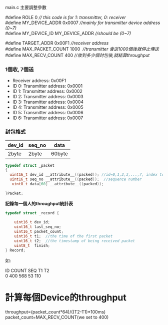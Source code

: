 
main.c 主要調整參數

\#define ROLE 0    _// this code is for  1: transmitter,  0: receiver_     
\#define MY_DEVICE_ADDR  0x0007   _//mainly for transmitter device address (0~7)_        
\#define MY_DEVICE_ID  MY_DEVICE_ADDR   _//should be (0~7)_     


\#define TARGET_ADDR 0x00F1   _//receiver address_    
\#define MAX_PACKET_COUNT 1000  _//transmitter 會送1000個後就停止傳送_  
\#define MAX_RECV_COUNT 400  _//收到多少個封包後,就結算throughput_    
 


### 1個收, 7個送

* Receiver address: 0x00F1
* ID 0:  Transmitter address: 0x0001
* ID 1:  Transmitter address: 0x0002
* ID 2:  Transmitter address: 0x0003
* ID 3:  Transmitter address: 0x0004
* ID 4:  Transmitter address: 0x0005
* ID 5:  Transmitter address: 0x0006
* ID 6:  Transmitter address: 0x0007


### 封包格式

dev_id | seq_no | data
-------|--------| -------------
2byte  | 2byte  | 60byte

```c
typedef struct _packet
{
  uint16_t dev_id __attribute__((packed)); //id=0,1,2,3,...,7, index to report table
  uint16_t seq_no __attribute__((packed));  //sequence number
   uint8_t data[60] __attribute__((packed));
	
}Packet;
```
**記錄每一個人的throughput統計表**

```c
typedef struct _record {
  
	uint16_t dev_id; 
	uint16_t last_seq_no; 
	uint16_t packet_count; 
	uint16_t t1;  //the time of the first packet
	uint16_t t2;  //the timestamp of being received packet
	uint8_t  finish;
} Record;
```
如:


ID COUNT SEQ T1 T2   
0  400  568   53  110


# 計算每個Device的throughput

throughput=(packet_count\*64)/((T2-T1)*100ms)     
packet_count=MAX_RECV_COUNT(we set to 400)
